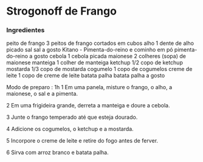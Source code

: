 # Strogonoff de Frango 

### Ingredientes

peito de frango
3 peitos de frango cortados em cubos
alho
1 dente de alho picado
sal
sal a gosto
Kitano - Pimenta-do-reino e cominho em pó
pimenta-do-reino a gosto
cebola
1 cebola picada
maionese
2 colheres (sopa) de maionese
manteiga
1 colher de manteiga
ketchup
1/2 copo de ketchup
mostarda
1/3 copo de mostarda
cogumelo
1 copo de cogumelos
creme de leite
1 copo de creme de leite
batata palha
batata palha a gosto

Modo de preparo : 1h
1
Em uma panela, misture o frango, o alho, a maionese, o sal e a pimenta.

2
Em uma frigideira grande, derreta a manteiga e doure a cebola.

3
Junte o frango temperado até que esteja dourado.

4
Adicione os cogumelos, o ketchup e a mostarda.

5
Incorpore o creme de leite e retire do fogo antes de ferver.

6
Sirva com arroz branco e batata palha.

 
